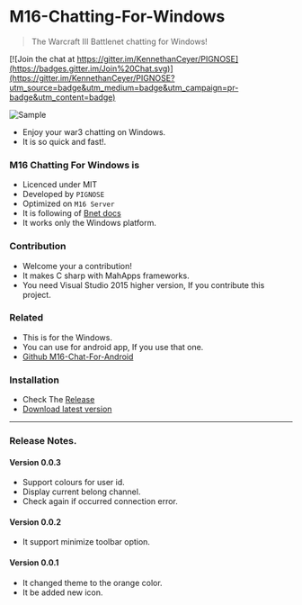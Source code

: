 # M16-Chatting-For-Windows

> The Warcraft III Battlenet chatting for Windows!

 [![Join the chat at https://gitter.im/KennethanCeyer/PIGNOSE](https://badges.gitter.im/Join%20Chat.svg)](https://gitter.im/KennethanCeyer/PIGNOSE?utm_source=badge&utm_medium=badge&utm_campaign=pr-badge&utm_content=badge)

![Sample](http://www.nhpcw.com/upload/%255D_100215061308.jpg)

- Enjoy your war3 chatting on Windows.
- It is so quick and fast!.

### M16 Chatting For Windows is

- Licenced under MIT
- Developed by `PIGNOSE`
- Optimized on `M16 Server`
- It is following of [Bnet docs](https://bnetdocs.org/?op=doc&did=16)
- It works only the Windows platform.

### Contribution

- Welcome your a contribution!
- It makes C sharp with MahApps frameworks.
- You need Visual Studio 2015 higher version, If you contribute this project.

### Related

- This is for the Windows.
- You can use for android app, If you use that one.
- [Github M16-Chat-For-Android](https://github.com/KennethanCeyer/m16chat-android)

### Installation

- Check The [Release](https://github.com/KennethanCeyer/M16-Chatting-For-Windows/releases/)
- [Download latest version](https://github.com/KennethanCeyer/M16-Chatting-For-Windows/releases/download/v0.0.2/M16_Talk_setupx86.exe)

----

### Release Notes.

#### Version 0.0.3

- Support colours for user id.
- Display current belong channel.
- Check again if occurred connection error.

#### Version 0.0.2

- It support minimize toolbar option.

#### Version 0.0.1

- It changed theme to the orange color.
- It be added new icon.
